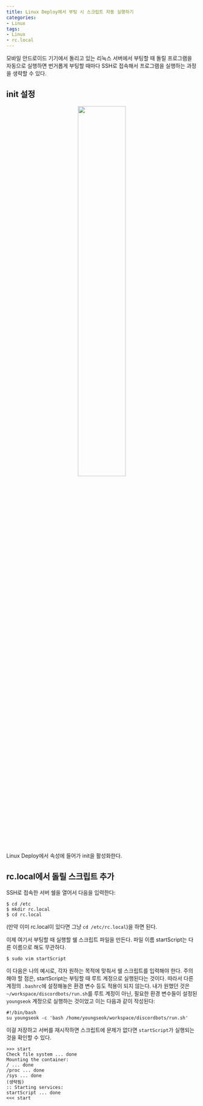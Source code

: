 ```yaml
---
title: Linux Deploy에서 부팅 시 스크립트 자동 실행하기
categories:
- Linux
tags:
- Linux
- rc.local
---
```



모바일 안드로이드 기기에서 돌리고 있는 리눅스 서버에서 부팅할 때 돌릴 프로그램을 자동으로 실행하면 번거롭게 부팅할 때마다 SSH로 접속해서 프로그램을 실행하는 과정을 생략할 수 있다. 

## init 설정

<div style="text-align: center">
<img src= "{{site.url}}{{site.baseurl}}/assets/img/linux-init.png" width="50%">
</div>

Linux Deploy에서 속성에 들어가 init을 활성화한다.

## rc.local에서 돌릴 스크립트 추가

SSH로 접속한 서버 쉘을 열어서 다음을 입력한다:

```text
$ cd /etc
$ mkdir rc.local
$ cd rc.local
```

(만약 이미 rc.local이 있다면 그냥 `cd /etc/rc.local`)을 하면 된다.

이제 여기서 부팅할 때 실행할 쉘 스크립트 파일을 만든다. 파일 이름 startScript는 다른 이름으로 해도 무관하다.

```text
$ sudo vim startScript
```

이 다음은 나의 예시로, 각자 원하는 목적에 맞춰서 쉘 스크립트를 입력해야 한다. 주의해야 할 점은, startScript는 부팅할 때 루트 계정으로 실행된다는 것이다. 따라서 다른 계정의 `.bashrc`에 설정해놓은 환경 변수 등도 적용이 되지 않는다. 내가 원했던 것은 `~/workspace/discordbots/run.sh`를 루트 계정이 아닌, 필요한 환경 변수들이 설정된 `youngseok` 계정으로 실행하는 것이었고 이는 다음과 같이 작성된다:

```text
#!/bin/bash
su youngseok -c 'bash /home/youngseok/workspace/discordbots/run.sh'
```

이걸 저장하고 서버를 재시작하면 스크립트에 문제가 없다면 `startScript`가 실행되는 것을 확인할 수 있다.

```text
>>> start
Check file system ... done
Mounting the container:
/ ... done
/proc ... done
/sys ... done
(생략됨)
:: Starting services:
startScript ... done
<<< start
```

